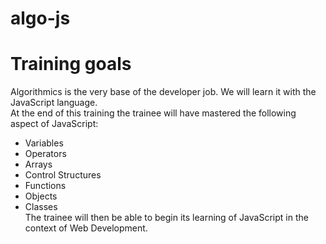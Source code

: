 # algo-js

# Training goals

Algorithmics is the very base of the developer job. We will learn it with the JavaScript language. <br>
At the end of this training the trainee will have mastered the following aspect of JavaScript: <br>

- Variables
- Operators
- Arrays
- Control Structures
- Functions
- Objects
- Classes <br>
  The trainee will then be able to begin its learning of JavaScript in the context of Web Development.
